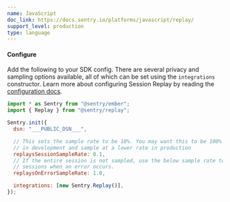```yaml
---
name: JavaScript
doc_link: https://docs.sentry.io/platforms/javascript/replay/
support_level: production
type: language
---
```


#### Configure

Add the following to your SDK config. There are several privacy and sampling options available, all of which can be set using the `integrations` constructor. Learn more about configuring Session Replay by reading the [configuration docs](https://docs.sentry.io/platforms/javascript/guides/ember/session-replay/).

```javascript
import * as Sentry from "@sentry/ember";
import { Replay } from "@sentry/replay";

Sentry.init({
  dsn: "___PUBLIC_DSN___",

  // This sets the sample rate to be 10%. You may want this to be 100% while
  // in development and sample at a lower rate in production
  replaysSessionSampleRate: 0.1,
  // If the entire session is not sampled, use the below sample rate to sample
  // sessions when an error occurs.
  replaysOnErrorSampleRate: 1.0,

  integrations: [new Sentry.Replay()],
});
```

